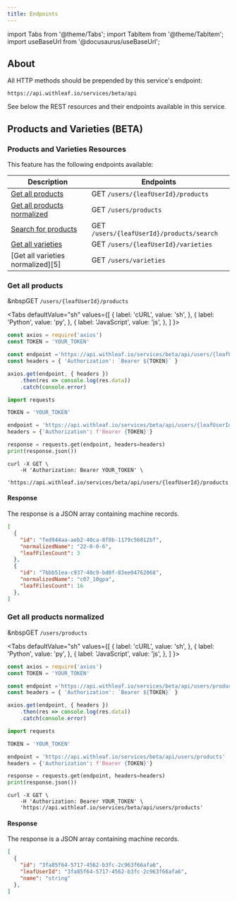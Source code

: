 ```yaml
---
title: Endpoints
---
```


import Tabs from '@theme/Tabs';
import TabItem from '@theme/TabItem';
import useBaseUrl from '@docusaurus/useBaseUrl';

<!-- the following links are referenced throughout this document -->
[1]: https://github.com/Leaf-Agriculture/Leaf-quickstart-Postman-collection
[2]: https://tools.ietf.org/html/rfc7946
[3]: #get-all-machines
[4]: #create-a-machine=
## About
All HTTP methods should be prepended by this service's endpoint:

```
https://api.withleaf.io/services/beta/api
```

See below the REST resources and their endpoints available in this service.

## Products and Varieties (BETA)

### Products and Varieties Resources

This feature has the following endpoints available:

Description | Endpoints
--- | ---
[Get all products][1] | <span class="badge badge--success">GET</span> `/users/{leafUserId}/products`
[Get all products normalized][2] | <span class="badge badge--success">GET</span> `/users/products`
[Search for products][3] | <span class="badge badge--success">GET</span> `/users/{leafUserId}/products/search`
[Get all varieties][4] | <span class="badge badge--success">GET</span> `/users/{leafUserId}/varieties`
[Get all varieties normalized][5] | <span class="badge badge--success">GET</span> `/users/varieties`

### Get all products

&nbsp<span class="badge badge--success">GET</span>  `/users/{leafUserId}/products`

<Tabs
defaultValue="sh"
values={[
{ label: 'cURL', value: 'sh', },
{ label: 'Python', value: 'py', },
{ label: 'JavaScript', value: 'js', },
]
}>
<TabItem value="js">

  ```js
  const axios = require('axios')
  const TOKEN = 'YOUR_TOKEN'

  const endpoint ='https://api.withleaf.io/services/beta/api/users/{leafUserId}/products'
  const headers = { 'Authorization': `Bearer ${TOKEN}` }

  axios.get(endpoint, { headers })
      .then(res => console.log(res.data))
      .catch(console.error)
  ```

  </TabItem>
  <TabItem value="py">

  ```python
  import requests

  TOKEN = 'YOUR_TOKEN'

  endpoint = 'https://api.withleaf.io/services/beta/api/users/{leafUserId}/products'
  headers = {'Authorization': f'Bearer {TOKEN}'}

  response = requests.get(endpoint, headers=headers)
  print(response.json())
  ```

  </TabItem>
  <TabItem value="sh">

  ```shell
  curl -X GET \
      -H 'Authorization: Bearer YOUR_TOKEN' \
      'https://api.withleaf.io/services/beta/api/users/{leafUserId}/products'
  ```

  </TabItem>
</Tabs>

#### Response

The response is a JSON array containing machine records.

```json
[
  {
    "id": "fed944aa-aeb2-40ca-8f8b-1179c56812bf",
    "normalizedName": "22-0-0-6",
    "leafFilesCount": 3
  },
  {
    "id": "7bbb51ea-c937-40c9-bd0f-83ee04762068",
    "normalizedName": "c07_10gpa",
    "leafFilesCount": 16
  },
]
```

### Get all products normalized

&nbsp<span class="badge badge--success">GET</span>  `/users/products`

<Tabs
defaultValue="sh"
values={[
{ label: 'cURL', value: 'sh', },
{ label: 'Python', value: 'py', },
{ label: 'JavaScript', value: 'js', },
]
}>
<TabItem value="js">

  ```js
  const axios = require('axios')
  const TOKEN = 'YOUR_TOKEN'

  const endpoint ='https://api.withleaf.io/services/beta/api/users/products'
  const headers = { 'Authorization': `Bearer ${TOKEN}` }

  axios.get(endpoint, { headers })
      .then(res => console.log(res.data))
      .catch(console.error)
  ```

  </TabItem>
  <TabItem value="py">

  ```python
  import requests

  TOKEN = 'YOUR_TOKEN'

  endpoint = 'https://api.withleaf.io/services/beta/api/users/products'
  headers = {'Authorization': f'Bearer {TOKEN}'}

  response = requests.get(endpoint, headers=headers)
  print(response.json())
  ```

  </TabItem>
  <TabItem value="sh">

  ```shell
  curl -X GET \
      -H 'Authorization: Bearer YOUR_TOKEN' \
      'https://api.withleaf.io/services/beta/api/users/products'
  ```

  </TabItem>
</Tabs>

#### Response

The response is a JSON array containing machine records.

```json
[
  {
    "id": "3fa85f64-5717-4562-b3fc-2c963f66afa6",
    "leafUserId": "3fa85f64-5717-4562-b3fc-2c963f66afa6",
    "name": "string"
  },
]
```

[contact]: mailto:help@withleaf.io
